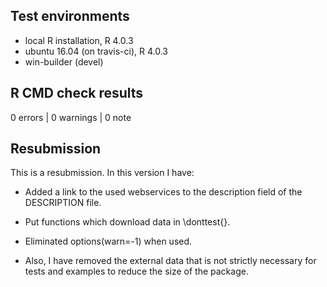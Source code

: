 ## Test environments
* local R installation, R 4.0.3
* ubuntu 16.04 (on travis-ci), R 4.0.3
* win-builder (devel)

## R CMD check results

0 errors | 0 warnings | 0 note

## Resubmission
This is a resubmission. In this version I have:

* Added a link to the used webservices to the description field of the DESCRIPTION file.

* Put functions which download data in \donttest{}.

* Eliminated options(warn=-1) when used.

* Also, I have removed the external data that is not strictly necessary for tests and examples to reduce the size of the package.

